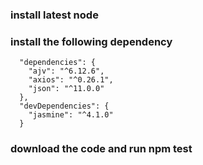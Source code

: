### install latest node
### install the following dependency
```{
  "dependencies": {
    "ajv": "^6.12.6",
    "axios": "^0.26.1",
    "json": "^11.0.0"
  },
  "devDependencies": {
    "jasmine": "^4.1.0"
  }
  ```

### download the code and run npm test

